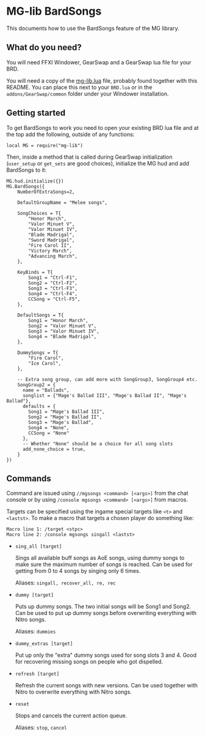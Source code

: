 # MG-lib BardSongs

This documents how to use the BardSongs feature of the MG library.

## What do you need?

You will need FFXI Windower, GearSwap and a GearSwap lua file for your BRD.

You will need a copy of the [mg-lib.lua](mg-lib.lua) file, probably found together
with this README. You can place this next to your `BRD.lua` or in the
`addons/GearSwap/common` folder under your Windower installation. 

## Getting started

To get BardSongs to work you need to open your existing BRD lua file and
at the top add the following, outside of any functions:

```
local MG = require("mg-lib")
```

Then, inside a method that is called during GearSwap initialization 
(`user_setup` or `get_sets` are good choices), initialize the MG hud and add
BardSongs to it:

```
MG.hud.initialize({})
MG.BardSongs({
    NumberOfExtraSongs=2,

    DefaultGroupName = "Melee songs",

    SongChoices = T{
        "Honor March",
        "Valor Minuet V",
        "Valor Minuet IV",
        "Blade Madrigal",
        "Sword Madrigal",
        "Fire Carol II",
        "Victory March",
        "Advancing March",
    },

    KeyBinds = T{
        Song1 = "Ctrl-F1",
        Song2 = "Ctrl-F2",
        Song3 = "Ctrl-F3",
        Song4 = "Ctrl-F4",
        CCSong = "Ctrl-F5",
    },

    DefaultSongs = T{
        Song1 = "Honor March",
        Song2 = "Valor Minuet V",
        Song3 = "Valor Minuet IV",
        Song4 = "Blade Madrigal",
    },

    DummySongs = T{
        "Fire Carol",
        "Ice Carol",
    },

    -- Extra song group, can add more with SongGroup3, SongGroup4 etc.
    SongGroup2 = {
      name = "Ballads",
      songlist = {"Mage's Ballad III", "Mage's Ballad II", "Mage's Ballad"},
      defaults = {
        Song1 = "Mage's Ballad III",
        Song2 = "Mage's Ballad II",
        Song3 = "Mage's Ballad",
        Song4 = "None",
        CCSong = "None"
      },
      -- Whether "None" should be a choice for all song slots
      add_none_choice = true,
    }
})
```

## Commands

Command are issued using `//mgsongs <command> [<args>]` from the chat console
or by using `/console mgsongs <command> [<args>]` from macros.

Targets can be specified using the ingame special targets like `<t>` and
`<lastst>`. To make a macro that targets a chosen player do something like:

```
Macro line 1: /target <stpc>
Macro line 2: /console mgsongs singall <lastst>
```

* `sing_all [target]` 

  Sings all available buff songs as AoE songs, using dummy songs to make sure
  the maximum number of songs is reached. Can be used for getting from 0 to 4
  songs by singing only 6 times.

  Aliases: `singall, recover_all, re, rec`

* `dummy [target]` 

  Puts up dummy songs. The two initial songs will be Song1 and Song2. Can be
  used to put up dummy songs before overwriting everything with Nitro songs.

  Aliases: `dummies`

* `dummy_extras [target]` 

  Put up only the "extra" dummy songs used for song slots 3 and 4. Good for
  recovering missing songs on people who got dispelled.

* `refresh [target]`

  Refresh the current songs with new versions. Can be used together with Nitro
  to overwrite everything with Nitro songs.

* `reset`

  Stops and cancels the current action queue.

  Aliases: `stop`, `cancel`
